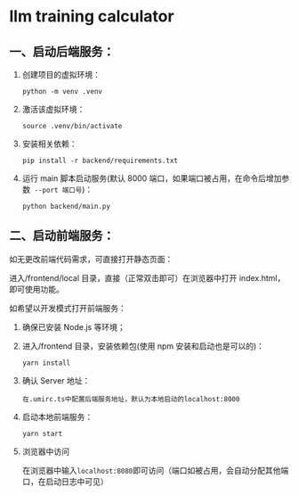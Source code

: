# **llm training calculator**

## 一、启动后端服务：

1. 创建项目的虚拟环境：

   `python -m venv .venv`

2. 激活该虚拟环境：

   `source .venv/bin/activate`

3. 安装相关依赖：

   `pip install -r backend/requirements.txt`

4. 运行 main 脚本启动服务(默认 8000 端口，如果端口被占用，在命令后增加参数` --port 端口号`)：

   `python backend/main.py`

## 二、启动前端服务：

如无更改前端代码需求，可直接打开静态页面：

进入/frontend/local 目录，直接（正常双击即可）在浏览器中打开 index.html，即可使用功能。

如希望以开发模式打开前端服务：

1. 确保已安装 Node.js 等环境；

2. 进入/frontend 目录，安装依赖包(使用 npm 安装和启动也是可以的)：

   `yarn install`

3. 确认 Server 地址：

   `在.umirc.ts中配置后端服务地址，默认为本地启动的localhost:8000`

4. 启动本地前端服务：

   `yarn start`

5. 浏览器中访问

   在浏览器中输入`localhost:8080`即可访问（端口如被占用，会自动分配其他端口，在启动日志中可见）
